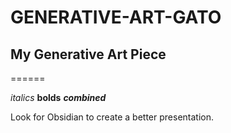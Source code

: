 # GENERATIVE-ART-GATO
## My Generative Art Piece

======

*italics* **bolds** **_combined_**

Look for Obsidian to create a better presentation. 

